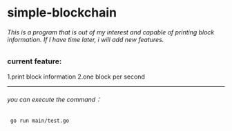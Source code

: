 # simple-blockchain
###### This is a program that is out of my interest and capable of printing block information. If I have time later, i will add new features.

###  current feature:
1.print block information
2.one block per second

-----------
###### *you can execute the command*：
     go run main/test.go 
